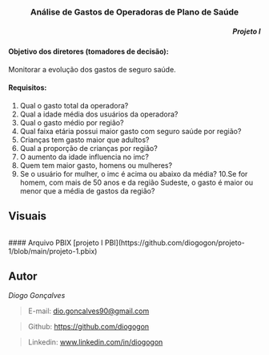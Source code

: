 <h3 align="center"> Análise de Gastos de Operadoras de Plano de Saúde </h3>
<h5 align="right"> Projeto I </h5>

#### Objetivo dos diretores (tomadores de decisão):
Monitorar a evolução dos gastos de seguro saúde.

#### Requisitos:
1. Qual o gasto total da operadora?
2. Qual a idade média dos usuários da operadora?
3. Qual o gasto médio por região?
4. Qual faixa etária possui maior gasto com seguro saúde por região?
5. Crianças tem gasto maior que adultos?
6. Qual a proporção de crianças por região?
7. O aumento da idade influencia no imc?
8. Quem tem maior gasto, homens ou mulheres?
9. Se o usuário for mulher, o imc é acima ou abaixo da média?
10.Se for homem, com mais de 50 anos e da região Sudeste, o gasto é
maior ou menor que a média de gastos da região?

## Visuais
<p align="center"> <img src=""> </p>
#### Arquivo PBIX
[projeto I PBI](https://github.com/diogogon/projeto-1/blob/main/projeto-1.pbix)

## Autor
*Diogo Gonçalves*
> E-mail: dio.goncalves90@gmail.com

> Github: https://github.com/diogogon

> Linkedin: www.linkedin.com/in/diogogon
